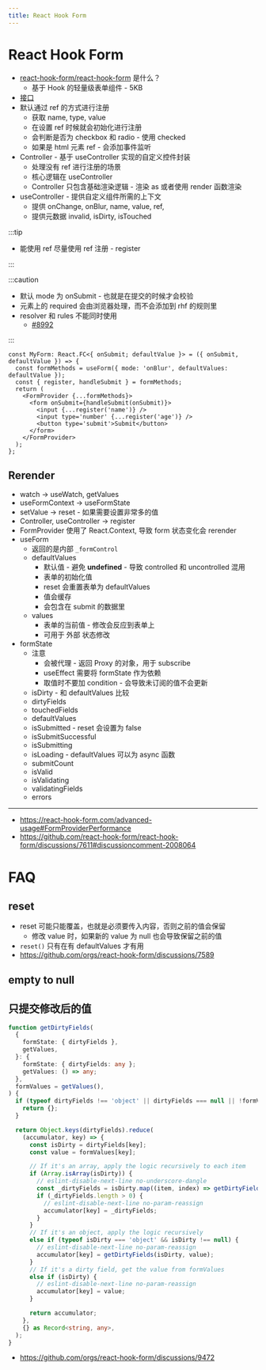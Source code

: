 ```yaml
---
title: React Hook Form
---
```


# React Hook Form

- [react-hook-form/react-hook-form](https://github.com/react-hook-form/react-hook-form) 是什么？
  - 基于 Hook 的轻量级表单组件 - 5KB
- [接口](https://react-hook-form.com/zh/api/)
- 默认通过 ref 的方式进行注册
  - 获取 name, type, value
  - 在设置 ref 时候就会初始化进行注册
  - 会判断是否为 checkbox 和 radio - 使用 checked
  - 如果是 html 元素 ref - 会添加事件监听
- Controller - 基于 useController 实现的自定义控件封装
  - 处理没有 ref 进行注册的场景
  - 核心逻辑在 useController
  - Controller 只包含基础渲染逻辑 - 渲染 as 或者使用 render 函数渲染
- useController - 提供自定义组件所需的上下文
  - 提供 onChange, onBlur, name, value, ref,
  - 提供元数据 invalid, isDirty, isTouched

:::tip

- 能使用 ref 尽量使用 ref 注册 - register

:::

:::caution

- 默认 mode 为 onSubmit - 也就是在提交的时候才会校验
- 元素上的 required 会由浏览器处理，而不会添加到 rhf 的规则里
- resolver 和 rules 不能同时使用
  - [#8992](https://github.com/orgs/react-hook-form/discussions/8992)

:::

```tsx
const MyForm: React.FC<{ onSubmit; defaultValue }> = ({ onSubmit, defaultValue }) => {
  const formMethods = useForm({ mode: 'onBlur', defaultValues: defaultValue });
  const { register, handleSubmit } = formMethods;
  return (
    <FormProvider {...formMethods}>
      <form onSubmit={handleSubmit(onSubmit)}>
        <input {...register('name')} />
        <input type='number' {...register('age')} />
        <button type='submit'>Submit</button>
      </form>
    </FormProvider>
  );
};
```

## Rerender

- watch -> useWatch, getValues
- useFormContext -> useFormState
- setValue -> reset - 如果需要设置非常多的值
- Controller, useController -> register
- FormProvider 使用了 React.Context, 导致 form 状态变化会 rerender
- useForm
  - 返回的是内部 `_formControl`
  - defaultValues
    - 默认值 - 避免 **undefined** - 导致 controlled 和 uncontrolled 混用
    - 表单的初始化值
    - reset 会重置表单为 defaultValues
    - 值会缓存
    - 会包含在 submit 的数据里
  - values
    - 表单的当前值 - 修改会反应到表单上
    - 可用于 外部 状态修改
- formState
  - 注意
    - 会被代理 - 返回 Proxy 的对象，用于 subscribe
    - useEffect 需要将 formState 作为依赖
    - 取值时不要加 condition - 会导致未订阅的值不会更新
  - isDirty - 和 defaultValues 比较
  - dirtyFields
  - touchedFields
  - defaultValues
  - isSubmitted - reset 会设置为 false
  - isSubmitSuccessful
  - isSubmitting
  - isLoading - defaultValues 可以为 async 函数
  - submitCount
  - isValid
  - isValidating
  - validatingFields
  - errors

---

- https://react-hook-form.com/advanced-usage#FormProviderPerformance
- https://github.com/react-hook-form/react-hook-form/discussions/7611#discussioncomment-2008064

# FAQ

## reset

- reset 可能只能覆盖，也就是必须要传入内容，否则之前的值会保留
  - 修改 value 时，如果新的 value 为 null 也会导致保留之前的值
- `reset()` 只有在有 defaultValues 才有用
- https://github.com/orgs/react-hook-form/discussions/7589

## empty to null

## 只提交修改后的值

```ts
function getDirtyFields(
  {
    formState: { dirtyFields },
    getValues,
  }: {
    formState: { dirtyFields: any };
    getValues: () => any;
  },
  formValues = getValues(),
) {
  if (typeof dirtyFields !== 'object' || dirtyFields === null || !formValues) {
    return {};
  }

  return Object.keys(dirtyFields).reduce(
    (accumulator, key) => {
      const isDirty = dirtyFields[key];
      const value = formValues[key];

      // If it's an array, apply the logic recursively to each item
      if (Array.isArray(isDirty)) {
        // eslint-disable-next-line no-underscore-dangle
        const _dirtyFields = isDirty.map((item, index) => getDirtyFields(item, value[index]));
        if (_dirtyFields.length > 0) {
          // eslint-disable-next-line no-param-reassign
          accumulator[key] = _dirtyFields;
        }
      }
      // If it's an object, apply the logic recursively
      else if (typeof isDirty === 'object' && isDirty !== null) {
        // eslint-disable-next-line no-param-reassign
        accumulator[key] = getDirtyFields(isDirty, value);
      }
      // If it's a dirty field, get the value from formValues
      else if (isDirty) {
        // eslint-disable-next-line no-param-reassign
        accumulator[key] = value;
      }

      return accumulator;
    },
    {} as Record<string, any>,
  );
}
```

- https://github.com/orgs/react-hook-form/discussions/9472
